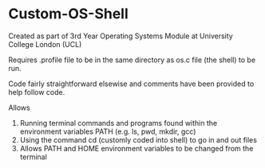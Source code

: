 Custom-OS-Shell
===============

Created as part of 3rd Year Operating Systems Module at University College London (UCL) 

Requires .profile file to be in the same directory as os.c file (the shell) to be run. 

Code fairly straightforward elsewise and comments have been provided to help follow code.  

Allows 
1) Running terminal commands and programs found within the environment variables PATH (e.g. ls, pwd, mkdir, gcc)
2) Using the command cd (customly coded into shell) to go in and out files 
3) Allows PATH and HOME environment variables to be changed from the terminal



